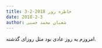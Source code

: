 ```yaml
---
title: خاطره روز 2018-2-3
date: 2018-2-3
author: شعبان محمد حسنی
---
```


امروزم یه روز عادی بود مثل روزای گذشته.